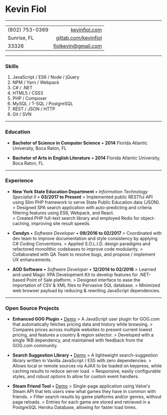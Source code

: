 # Kevin Fiol

---

|                   |                                                         |
|-------------------|--------------------------------------------------------:|
| (802) 753-0369    | [kevinfiol.com](http://www.kevinfiol.com)               |
| Sunrise, FL       | [gitlab.com/kevinfiol](http://www.gitlab.com/kevinfiol) |
| 33326             | [fiolkevin@gmail.com](mailto:fiolkevin@gmail.com)       |

---

### Skills

1. JavaScript / ES6 / Node / jQuery
1. NPM / Yarn / Webpack
1. C# / .NET
1. HTML5 / CSS3
1. PHP / Composer
1. MySQL / T-SQL / PostgreSQL
1. REST / JSON / HTTP
1. Git / SVN

---

### Education

* **Bachelor of Science in Computer Science** • __2014__
    Florida Atlantic University, Boca Raton, FL

* **Bachelor of Arts in English Literature** • __2014__
    Florida Atlantic University, Boca Raton, FL

---

### Experience

* **New York State Education Department** • *Information Technology Specialist II* • __03/2017 to Present__
    \> Implemented public RESTful API using Slim PHP framework to serve State Public Education data (JSON).
    \> Designed SPA search application with auto-predicting and criteria filtering features using ES6, Webpack, and React.  
    \> Created PHP full-text search library and employed Redis for object-caching, improving site result speeds.

* **Cendyn** • *Software Developer* • __09/2016 to 02/2017__
    \> Coordinated with dev team to improve documentation and style consistency by applying C# Coding Conventions.
    \> Applied S.O.L.I.D. design paradigms and refactored monolithic codebases to improve code modularity.
    \> Collaborated with QA Team to resolve bugs, and propose / implement UX enhancements.

* **AOD Software** • *Software Developer* • __12/2014 to 02/2016__
    \> Learned and used Magic XPA Development Kit to develop features for .NET-based Point of Sale platform.
    \> Designed interface to ease the importation of CSV & XML files to Pervasive SQL database.
    \> Minimized web browser payload by reducing & rewriting JavaScript dependencies.

---

### Open Source Projects

* **Enhanced GOG Plugin** • [Demo](https://gitlab.com/kevinfiol/enhanced-gog)
    \> A JavaScript user plugin for GOG.com that automatically fetches pricing data and history while browsing.
    \> Compares prices across multiple websites to present current lowest pricing, and features a country & region selector.
    \> Developed with a single 1KB dependency, and maintained with feedback from the GOG.com community.

* **Search Suggestion Library** • [Demo](https://kevinfiol.com/otto/)
    \> A lightweight search-suggestion library written in Vanilla JavaScript / ES5 with zero dependencies.
    \> Allows local or remote sources via AJAX to be loaded on keypress, while caching results to reduce server load.
    \> Responsive, easily configurable styles, and robust options to allow for custom event handlers.

* **Steam Friend Tool** • [Demo](https://sfn.herokuapp.com/)
    \> Single-page application using Valve's Steam API that lets users view what games they have in common with friends.
    \> Filter search results by game platforms and/or genres, without page reloads.
    \> Entries for each game are stored and retrieved in a PostgreSQL Heroku Database, allowing for faster load times.
